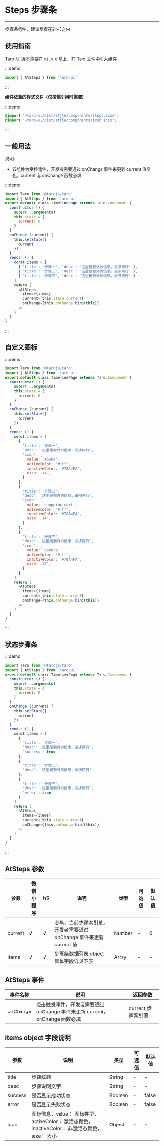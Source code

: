 # Steps 步骤条

---
步骤条组件，建议步骤在2～3之内

## 使用指南

Taro-UI 版本需要在 `v1.4.0` 以上，在 Taro 文件中引入组件

:::demo
```js
import { AtSteps } from 'taro-ui'
```
:::

**组件依赖的样式文件（仅按需引用时需要）**

:::demo
```scss
@import "~taro-ui/dist/style/components/steps.scss";
@import "~taro-ui/dist/style/components/icon.scss";
```
:::

## 一般用法

说明:

* 该组件为受控组件，开发者需要通过 onChange 事件来更新 current 值变化，current 与 onChange 函数必填

:::demo

```js
import Taro from '@tarojs/taro'
import { AtSteps } from 'taro-ui'
export default class TimelinePage extends Taro.Component {
  constructor () {
    super(...arguments)
    this.state = {
      current: 0,
    }
  }
  onChange (current) {
    this.setState({
      current
    })
  }
  render () {
    const items = [
      { 'title': '步骤一', 'desc': '这里是额外的信息，最多两行' },
      { 'title': '步骤二', 'desc': '这里是额外的信息，最多两行' },
      { 'title': '步骤三', 'desc': '这里是额外的信息，最多两行' }
    ]
    return (
      <AtSteps
        items={items}
        current={this.state.current}
        onChange={this.onChange.bind(this)}
      />
    )
  }
}

```

:::

## 自定义图标

:::demo

```js
import Taro from '@tarojs/taro'
import { AtSteps } from 'taro-ui'
export default class TimelinePage extends Taro.Component {
  constructor () {
    super(...arguments)
    this.state = {
      current: 0,
    }
  }
  onChange (current) {
    this.setState({
      current
    })
  }
  render () {
    const items = [
      {
        'title': '步骤一',
        'desc': '这里是额外的信息，最多两行',
        'icon': {
          value: 'sound',
          activeColor: '#fff',
          inactiveColor: '#78A4FA',
          size: '14',
        }
      },
      {
        'title': '步骤二',
        'desc': '这里是额外的信息，最多两行',
        'icon': {
          value: 'shopping-cart',
          activeColor: '#fff',
          inactiveColor: '#78A4FA',
          size: '14',
        }
      },
      {
        'title': '步骤三',
        'desc': '这里是额外的信息，最多两行',
        'icon': {
          value: 'camera',
          activeColor: '#fff',
          inactiveColor: '#78A4FA',
          size: '14',
        }
      }
    ]
    return (
      <AtSteps
        items={items}
        current={this.state.current}
        onChange={this.onChange.bind(this)}
      />
    )
  }
}
```

:::

## 状态步骤条

:::demo

```js
import Taro from '@tarojs/taro'
import { AtSteps } from 'taro-ui'
export default class TimelinePage extends Taro.Component {
  constructor () {
    super(...arguments)
    this.state = {
      current: 0,
    }
  }
  onChange (current) {
    this.setState({
      current
    })
  }
  render () {
    const items = [
      {
        'title': '步骤一',
        'desc': '这里是额外的信息，最多两行',
        'success': true
      },
      {
        'title': '步骤二',
        'desc': '这里是额外的信息，最多两行'
      },
      {
        'title': '步骤三',
        'desc': '这里是额外的信息，最多两行',
        'error': true
      }
    ]
    return (
      <AtSteps
        items={items}
        current={this.state.current}
        onChange={this.onChange.bind(this)}
      />
    )
  }
}
```

:::

## AtSteps 参数

| 参数  | 微信小程序 | h5 | 说明   | 类型    | 可选值 | 默认值 |
|------|----------|----|-----|---------|--------|--------|
| current | √   | √  | 必填，当前步骤索引值，开发者需要通过 onChange 事件来更新 current 值 | Number  | -      | 0   |
| items | √  | √  | 步骤条数据列表,object 具体字段详见下表  | Array | - | -  |

## AtSteps 事件

| 事件名称 | 说明          | 返回参数  |
|---------- |-------------- |---------- |
| onChange | 点击触发事件，开发者需要通过 onChange 事件来更新 current，onChange 函数必填  | current,步骤索引值  |

## items object 字段说明

| 参数  | 说明 | 类型    | 可选值 | 默认值 |
|------|-----|---------|--------|--------|
| title | 步骤标题 | String  | - | -  |
| desc | 步骤说明文字  | String | - | -  |
| success | 是否显示成功状态  | Boolean | - | false |
| error | 是否显示失败状态  | Boolean | - | false |
| icon | 图标信息，value： 图标类型，activeColor： 激活态颜色，inactiveColor： 非激活态颜色，size： 大小 | Object | - | - |
